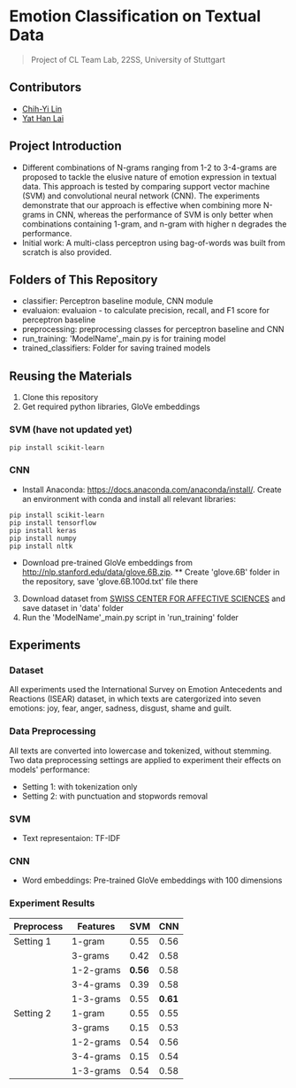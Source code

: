 # Emotion Classification on Textual Data
> Project of CL Team Lab, 22SS, University of Stuttgart
## Contributors
* [Chih-Yi Lin](https://github.com/chihyi-lin)
* [Yat Han Lai](https://github.com/laiyathan)
## Project Introduction
* Different combinations of N-grams ranging from 1-2 to 3-4-grams are proposed to tackle the elusive nature of emotion expression in textual data. This approach is tested by comparing support vector machine (SVM) and convolutional neural network (CNN). The experiments demonstrate that our approach is effective when combining more N-grams in CNN, whereas the performance of SVM is only better when combinations containing 1-gram, and n-gram with higher n degrades the performance.
* Initial work: A multi-class perceptron using bag-of-words was built from scratch is also provided.
## Folders of This Repository
* classifier: Perceptron baseline module, CNN module
* evaluaion: evaluaion - to calculate precision, recall, and F1 score for perceptron baseline
* preprocessing: preprocessing classes for perceptron baseline and CNN
* run_training: 'ModelName'_main.py is for training model
* trained_classifiers: Folder for saving trained models
## Reusing the Materials
1. Clone this repository
2. Get required python libraries, GloVe embeddings
### SVM (have not updated yet)
```
pip install scikit-learn
```
### CNN
* Install Anaconda: https://docs.anaconda.com/anaconda/install/. Create an environment with conda and install all relevant libraries:
```
pip install scikit-learn
pip install tensorflow
pip install keras
pip install numpy
pip install nltk
```
* Download pre-trained GloVe embeddings from http://nlp.stanford.edu/data/glove.6B.zip.
** Create 'glove.6B' folder in the repository, save 'glove.6B.100d.txt' file there
3. Download dataset from [SWISS CENTER FOR AFFECTIVE SCIENCES](https://www.unige.ch/cisa/research/materials-and-online-research/research-material/) and save dataset in 'data' folder
4. Run the 'ModelName'_main.py script in 'run_training' folder

## Experiments
### Dataset
All experiments used the International Survey on Emotion Antecedents and Reactions (ISEAR) dataset, in which texts are catergorized into seven emotions: joy, fear, anger, sadness, disgust, shame and guilt.
### Data Preprocessing
All texts are converted into lowercase and tokenized, without stemming. Two data preprocessing settings are applied to experiment their effects on models' performance: 
* Setting 1: with tokenization only
* Setting 2: with punctuation and stopwords removal
### SVM
* Text representaion: TF-IDF
### CNN
* Word embeddings: Pre-trained GloVe embeddings with 100 dimensions
### Experiment Results
|Preprocess|Features | SVM | CNN |
|----------|---------|-----|-----|
|Setting 1 |1-gram   |0.55 |0.56 |
|          |3-grams  |0.42 |0.58 |
|          |1-2-grams|**0.56** |0.58 |
|          |3-4-grams|0.39 |0.58 |
|          |1-3-grams|0.55 |**0.61** |
|Setting 2 |1-gram   |0.55 |0.55 |
|          |3-grams  |0.15 |0.53 |
|          |1-2-grams|0.54 |0.56 |
|          |3-4-grams|0.15 |0.54 |
|          |1-3-grams|0.54 |0.58 |
